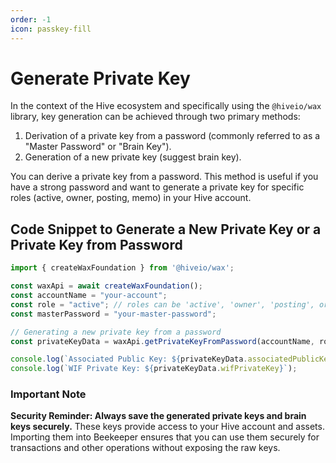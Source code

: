 ```yaml
---
order: -1
icon: passkey-fill
---
```


# Generate Private Key

In the context of the Hive ecosystem and specifically using the `@hiveio/wax` library, key generation can be achieved through two primary methods:

1. Derivation of a private key from a password (commonly referred to as a "Master Password" or "Brain Key").
2. Generation of a new private key (suggest brain key).

You can derive a private key from a password. This method is useful if you have a strong password and want to generate a private key for specific roles (active, owner, posting, memo) in your Hive account.

## Code Snippet to Generate a New Private Key or a Private Key from Password

```typescript
import { createWaxFoundation } from '@hiveio/wax';

const waxApi = await createWaxFoundation();
const accountName = "your-account";
const role = "active"; // roles can be 'active', 'owner', 'posting', or 'memo'
const masterPassword = "your-master-password";

// Generating a new private key from a password
const privateKeyData = waxApi.getPrivateKeyFromPassword(accountName, role, masterPassword);

console.log(`Associated Public Key: ${privateKeyData.associatedPublicKey}`);
console.log(`WIF Private Key: ${privateKeyData.wifPrivateKey}`);
```

### Important Note

**Security Reminder: Always save the generated private keys and brain keys securely.** These keys provide access to your Hive account and assets. Importing them into Beekeeper ensures that you can use them securely for transactions and other operations without exposing the raw keys.
